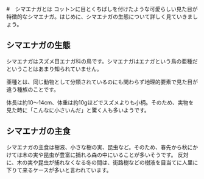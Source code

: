 #　シマエナガとは
コットンに目とくちばしを付けたような可愛らしい見た目が特徴的なシマエナガ。はじめに、シマエナガの生態について詳しく見ていきましょう。

## シマエナガの生態
シマエナガはスズメ目エナガ科の鳥です。シマエナガはエナガという鳥の亜種だということはあまり知られていません。

亜種とは、同じ動物として分類されているのにも関わらず地理的要素で見た目が違う種族のことです。

体長は約10～14cm、体重は約10gほどでスズメよりも小柄。そのため、実物を見た時に「こんなに小さいんだ」と驚く人も多いようです。

## シマエナガの主食
シマエナガの主食は樹液、小さな樹の実、昆虫など。そのため、春先から秋にかけては木の実や昆虫が豊富に捕れる森の中にいることが多いそうです。
反対に、木の実や昆虫が捕れなくなる冬の間は、街路樹などの樹液を目当てに人里に下りて来るケースが多いと言われています。